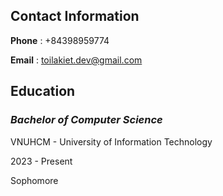 ## Contact Information

**Phone** : +84398959774

**Email** : toilakiet.dev@gmail.com

## Education

### *Bachelor of Computer Science* 

VNUHCM - University of Information Technology

2023 - Present

Sophomore
